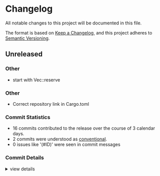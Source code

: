 # Changelog

All notable changes to this project will be documented in this file.

The format is based on [Keep a Changelog](https://keepachangelog.com/en/1.0.0/),
and this project adheres to [Semantic Versioning](https://semver.org/spec/v2.0.0.html).

## Unreleased

<csr-id-00da0a307c1a9fa005de436dda3dde59747c4e1f/>

### Other

 - <csr-id-00da0a307c1a9fa005de436dda3dde59747c4e1f/> start with Vec::reserve

### Other

 - <csr-id-00e82a586345e5a15aa9cfe70f00bd60bd60d0bd/> Correct repository link in Cargo.toml

### Commit Statistics

<csr-read-only-do-not-edit/>

 - 16 commits contributed to the release over the course of 3 calendar days.
 - 2 commits were understood as [conventional](https://www.conventionalcommits.org).
 - 0 issues like '(#ID)' were seen in commit messages

### Commit Details

<csr-read-only-do-not-edit/>

<details><summary>view details</summary>

 * **Uncategorized**
    - Add CHANGELOG.md for lib ([`a665c55`](https://github.com/vilcans/zx0decompress/commit/a665c558ebaeaaea94aaeb7e2096d68f3ed1f114))
    - Correct repository link in Cargo.toml ([`00e82a5`](https://github.com/vilcans/zx0decompress/commit/00e82a586345e5a15aa9cfe70f00bd60bd60d0bd))
    - Split readme into lib and cli ([`5430598`](https://github.com/vilcans/zx0decompress/commit/54305987e63b3d0cf88d4008b5b16f3812c1577b))
    - One single error for all kinds of corrupt input ([`f6dac11`](https://github.com/vilcans/zx0decompress/commit/f6dac11e1222a9c1e8ba74bf170c5d9926a57c74))
    - Fail with TruncatedInput if input stream ends ([`48f803e`](https://github.com/vilcans/zx0decompress/commit/48f803ebf7b13d09344ad3362757e9d29f0c9442))
    - Heed max_output_size when copying literals ([`ac77db6`](https://github.com/vilcans/zx0decompress/commit/ac77db613df0464876749b40da285697a6ba65d9))
    - Check for more errors caused by invalid input ([`f5d2e9a`](https://github.com/vilcans/zx0decompress/commit/f5d2e9a775682b44aa9444431ce6d6994dfaa716))
    - Use end of data bit instead of bit counter ([`f897b9d`](https://github.com/vilcans/zx0decompress/commit/f897b9d3559636d04a995efdfc2ff28bcb17a8d2))
    - Add settings for classic mode and max output size ([`8bd4ccd`](https://github.com/vilcans/zx0decompress/commit/8bd4ccd2487ff977a2adc88109c6f306462e1866))
    - Add max_output_size, hardcoded to 128 K ([`dd385be`](https://github.com/vilcans/zx0decompress/commit/dd385be4b06f045e20efa03ff6ddd6df6321357d))
    - Error on corrupt input (invalid length) ([`f5f7308`](https://github.com/vilcans/zx0decompress/commit/f5f7308634b6b9e461e7f149c8674c7e77062b6c))
    - Start with Vec::reserve ([`00da0a3`](https://github.com/vilcans/zx0decompress/commit/00da0a307c1a9fa005de436dda3dde59747c4e1f))
    - Comments ([`7069494`](https://github.com/vilcans/zx0decompress/commit/7069494d266c95c7bf88f73ed1793a0169ebaedc))
    - Add metadata to Cargo files ([`4ff5199`](https://github.com/vilcans/zx0decompress/commit/4ff51997ce156fa57149e9fac0a743e6d5b0bf7f))
    - Remove "backtracking", instead modify upcoming bits ([`b684ba3`](https://github.com/vilcans/zx0decompress/commit/b684ba3b4928235106cf51e5d1c589cea0c9378a))
    - First implementation ([`f87de06`](https://github.com/vilcans/zx0decompress/commit/f87de0667650cb6ab69f8acc338154564f4884d5))
</details>

